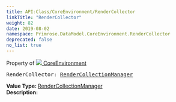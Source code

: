 ```yaml
---
title: API:Class/CoreEnvironment/RenderCollector
linkTitle: "RenderCollector"
weight: 82
date: 2019-08-02
namespace: Primrose.DataModel.CoreEnvironment.RenderCollector
deprecated: false
no_list: true
---
```

Property of <a href="/docs/api-reference/Class/CoreEnvironment"><img src="/icons/silk/default.png"/>&nbsp;CoreEnvironment</a>
<pre class="method-declaration">
RenderCollector: <a class="type" href="/docs/api-reference/Misc/RenderCollectionManager">RenderCollectionManager</a></pre>
<b>Value Type: </b>
<a class="type" href="/docs/api-reference/Misc/RenderCollectionManager">RenderCollectionManager</a>
<br/>
<b>Description: </b>